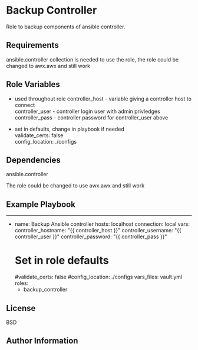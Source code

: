 Backup Controller
=========

Role to backup components of ansible controller.

Requirements
------------

ansible.controller collection is needed to use the role, the role could be changed to awx.awx and still work

Role Variables
--------------
* used throughout role
controller_host - variable giving a controller host to connect  
controller_user - controller login user with admin privledges  
controller_pass - controller password for controller_user above  

* set in defaults, change in playbook if needed  
validate_certs: false  
config_location: ./configs  


Dependencies
------------

ansible.controller 

The role could be changed to use awx.awx and still work

Example Playbook
----------------


---
- name: Backup Ansible controller
  hosts: localhost
  connection: local
  vars:
    controller_hostname: "{{ controller_host }}"
    controller_username: "{{ controller_user }}"
    controller_password: "{{ controller_pass }}"
    # Set in role defaults
  #validate_certs: false
  #config_location: ./configs
  vars_files: vault.yml
  roles:
    - backup_controller


License
-------

BSD

Author Information
------------------


